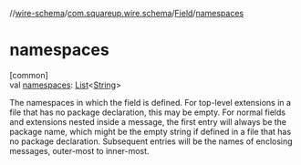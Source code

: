 //[wire-schema](../../../index.md)/[com.squareup.wire.schema](../index.md)/[Field](index.md)/[namespaces](namespaces.md)

# namespaces

[common]\
val [namespaces](namespaces.md): [List](https://kotlinlang.org/api/latest/jvm/stdlib/kotlin.collections/-list/index.html)&lt;[String](https://kotlinlang.org/api/latest/jvm/stdlib/kotlin/-string/index.html)&gt;

The namespaces in which the field is defined. For top-level extensions in a file that has no package declaration, this may be empty. For normal fields and extensions nested inside a message, the first entry will always be the package name, which might be the empty string if defined in a file that has no package declaration. Subsequent entries will be the names of enclosing messages, outer-most to inner-most.
